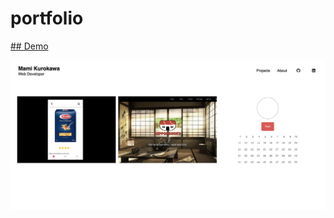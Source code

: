 # portfolio

[## Demo](https://portfolio-nine-alpha-76.vercel.app/projects.html)


<img src="./images/portfolio.png" alt="portfolio" width="600px" 
     />


